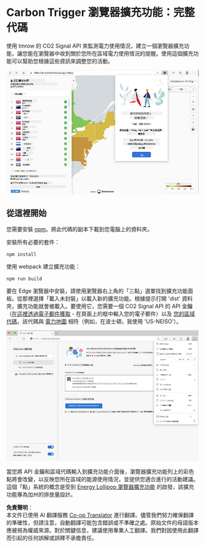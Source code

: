 <!--
CO_OP_TRANSLATOR_METADATA:
{
  "original_hash": "21b364c158c8e4f698de65eeac16c9fe",
  "translation_date": "2025-08-25T23:55:43+00:00",
  "source_file": "5-browser-extension/solution/translation/README.ms.md",
  "language_code": "mo"
}
-->
# Carbon Trigger 瀏覽器擴充功能：完整代碼

使用 tmrow 的 CO2 Signal API 來監測電力使用情況，建立一個瀏覽器擴充功能，讓您能在瀏覽器中收到關於您所在區域電力使用情況的提醒。使用這個擴充功能可以幫助您根據這些資訊來調整您的活動。

![瀏覽器擴充功能截圖](../../../../../translated_images/extension-screenshot.0e7f5bfa110e92e3875e1bc9405edd45a3d2e02963e48900adb91926a62a5807.mo.png)

## 從這裡開始

您需要安裝 [npm](https://npmjs.com)。將此代碼的副本下載到您電腦上的資料夾。

安裝所有必要的套件：

```
npm install
```

使用 webpack 建立擴充功能：

```
npm run build
```

要在 Edge 瀏覽器中安裝，請使用瀏覽器右上角的「三點」選單找到擴充功能面板。從那裡選擇「載入未封裝」以載入新的擴充功能。根據提示打開 'dist' 資料夾，擴充功能就會被載入。要使用它，您需要一個 CO2 Signal API 的 API 金鑰（[在這裡透過電子郵件獲取](https://www.co2signal.com/) - 在頁面上的框中輸入您的電子郵件）以及 [您的區域代碼](http://api.electricitymap.org/v3/zones)，該代碼與 [電力地圖](https://www.electricitymap.org/map) 相符（例如，在波士頓，我使用 'US-NEISO'）。

![正在下載](../../../../../translated_images/install-on-edge.78634f02842c48283726c531998679a6f03a45556b2ee99d8ff231fe41446324.mo.png)

當您將 API 金鑰和區域代碼輸入到擴充功能介面後，瀏覽器擴充功能列上的彩色點將會改變，以反映您所在區域的能源使用情況，並提供您適合進行的活動建議。這個「點」系統的概念是受到 [Energy Lollipop 瀏覽器擴充功能](https://energylollipop.com/) 的啟發，該擴充功能專為加州的排放量設計。

**免責聲明**：  
本文件已使用 AI 翻譯服務 [Co-op Translator](https://github.com/Azure/co-op-translator) 進行翻譯。儘管我們努力確保翻譯的準確性，但請注意，自動翻譯可能包含錯誤或不準確之處。原始文件的母語版本應被視為權威來源。對於關鍵信息，建議使用專業人工翻譯。我們對因使用此翻譯而引起的任何誤解或誤釋不承擔責任。